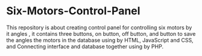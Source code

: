# Six-Motors-Control-Panel
This repository is about creating control panel for controlling six motors by it angles ,  it contains three buttons, on button, off button, and button to save the angles the motors in the database using by HTML, JavaScript and CSS, and Connecting interface and database  together using by PHP.
